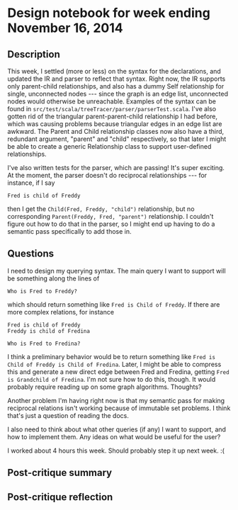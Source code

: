 # Design notebook for week ending November 16, 2014

## Description

This week, I settled (more or less) on the syntax for the declarations, and
updated the IR and parser to reflect that syntax.  Right now, the IR supports
only parent-child relationships, and also has a dummy Self relationship for
single, unconnected nodes --- since the graph is an edge list, unconnected
nodes would otherwise be unreachable.  Examples of the syntax can be found in
`src/test/scala/treeTracer/parser/parserTest.scala`.  I've also gotten rid of
the triangular parent-parent-child relationship I had before, which was causing
problems because triangular edges in an edge list are awkward.  The Parent and
Child relationship classes now also have a third, redundant argument, "parent"
and "child" respectively, so that later I might be able to create a generic
Relationship class to support user-defined relationships.

I've also written tests for the parser, which are passing!  It's super
exciting.  At the moment, the parser doesn't do reciprocal relationships ---
for instance, if I say 

```
Fred is child of Freddy
```

then I get the `Child(Fred, Freddy, "child")` relationship, but no
corresponding `Parent(Freddy, Fred, "parent")` relationship.  I couldn't figure
out how to do that in the parser, so I might end up having to do a semantic
pass specifically to add those in.

## Questions

I need to design my querying syntax.  The main query I want to support will be
something along the lines of

```
Who is Fred to Freddy?
```

which should return something like `Fred is Child of Freddy`.  If there are
more complex relations, for instance

```
Fred is child of Freddy
Freddy is child of Fredina

Who is Fred to Fredina?
```

I think a preliminary behavior would be to return something like `Fred is Child
of Freddy is Child of Fredina`.  Later, I might be able to compress this and
generate a new direct edge between Fred and Fredina, getting `Fred is
Grandchild of Fredina`.  I'm not sure how to do this, though.  It would
probably require reading up on some graph algorithms.  Thoughts?

Another problem I'm having right now is that my semantic pass for making
reciprocal relations isn't working because of immutable set problems.  I think
that's just a question of reading the docs.

I also need to think about what other queries (if any) I want to support, and
how to implement them.  Any ideas on what would be useful for the user?


I worked about 4 hours this week.  Should probably step it up next week. :(

## Post-critique summary

## Post-critique reflection
